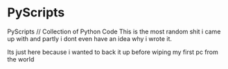 # PyScripts
PyScripts // Collection of Python Code 
This is the most random shit i came up with and partly i dont even have an idea why i wrote it.

Its just here because i wanted to back it up before wiping my first pc from the world
